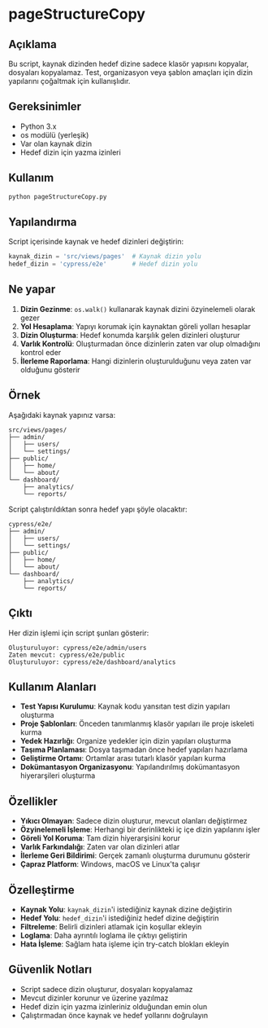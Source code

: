# pageStructureCopy

## Açıklama
Bu script, kaynak dizinden hedef dizine sadece klasör yapısını kopyalar, dosyaları kopyalamaz. Test, organizasyon veya şablon amaçları için dizin yapılarını çoğaltmak için kullanışlıdır.

## Gereksinimler
- Python 3.x
- os modülü (yerleşik)
- Var olan kaynak dizin
- Hedef dizin için yazma izinleri

## Kullanım
```bash
python pageStructureCopy.py
```

## Yapılandırma
Script içerisinde kaynak ve hedef dizinleri değiştirin:
```python
kaynak_dizin = 'src/views/pages'  # Kaynak dizin yolu
hedef_dizin = 'cypress/e2e'       # Hedef dizin yolu
```

## Ne yapar
1. **Dizin Gezinme**: `os.walk()` kullanarak kaynak dizini özyinelemeli olarak gezer
2. **Yol Hesaplama**: Yapıyı korumak için kaynaktan göreli yolları hesaplar
3. **Dizin Oluşturma**: Hedef konumda karşılık gelen dizinleri oluşturur
4. **Varlık Kontrolü**: Oluşturmadan önce dizinlerin zaten var olup olmadığını kontrol eder
5. **İlerleme Raporlama**: Hangi dizinlerin oluşturulduğunu veya zaten var olduğunu gösterir

## Örnek
Aşağıdaki kaynak yapınız varsa:
```
src/views/pages/
├── admin/
│   ├── users/
│   └── settings/
├── public/
│   ├── home/
│   └── about/
└── dashboard/
    ├── analytics/
    └── reports/
```

Script çalıştırıldıktan sonra hedef yapı şöyle olacaktır:
```
cypress/e2e/
├── admin/
│   ├── users/
│   └── settings/
├── public/
│   ├── home/
│   └── about/
└── dashboard/
    ├── analytics/
    └── reports/
```

## Çıktı
Her dizin işlemi için script şunları gösterir:
```
Oluşturuluyor: cypress/e2e/admin/users
Zaten mevcut: cypress/e2e/public
Oluşturuluyor: cypress/e2e/dashboard/analytics
```

## Kullanım Alanları
- **Test Yapısı Kurulumu**: Kaynak kodu yansıtan test dizin yapıları oluşturma
- **Proje Şablonları**: Önceden tanımlanmış klasör yapıları ile proje iskeleti kurma
- **Yedek Hazırlığı**: Organize yedekler için dizin yapıları oluşturma
- **Taşıma Planlaması**: Dosya taşımadan önce hedef yapıları hazırlama
- **Geliştirme Ortamı**: Ortamlar arası tutarlı klasör yapıları kurma
- **Dokümantasyon Organizasyonu**: Yapılandırılmış dokümantasyon hiyerarşileri oluşturma

## Özellikler
- **Yıkıcı Olmayan**: Sadece dizin oluşturur, mevcut olanları değiştirmez
- **Özyinelemeli İşleme**: Herhangi bir derinlikteki iç içe dizin yapılarını işler
- **Göreli Yol Koruma**: Tam dizin hiyerarşisini korur
- **Varlık Farkındalığı**: Zaten var olan dizinleri atlar
- **İlerleme Geri Bildirimi**: Gerçek zamanlı oluşturma durumunu gösterir
- **Çapraz Platform**: Windows, macOS ve Linux'ta çalışır

## Özelleştirme
- **Kaynak Yolu**: `kaynak_dizin`'i istediğiniz kaynak dizine değiştirin
- **Hedef Yolu**: `hedef_dizin`'i istediğiniz hedef dizine değiştirin
- **Filtreleme**: Belirli dizinleri atlamak için koşullar ekleyin
- **Loglama**: Daha ayrıntılı loglama ile çıktıyı geliştirin
- **Hata İşleme**: Sağlam hata işleme için try-catch blokları ekleyin

## Güvenlik Notları
- Script sadece dizin oluşturur, dosyaları kopyalamaz
- Mevcut dizinler korunur ve üzerine yazılmaz
- Hedef dizin için yazma izinleriniz olduğundan emin olun
- Çalıştırmadan önce kaynak ve hedef yollarını doğrulayın